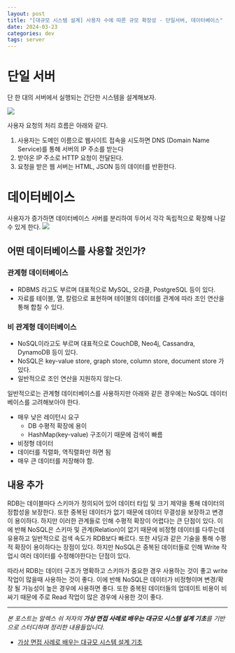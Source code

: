 ```yaml
---
layout: post
title: "[대규모 시스템 설계] 사용자 수에 따른 규모 확장성 - 단일서버, 데이터베이스"
date: 2024-03-23
categories: dev
tags: server
---
```


# 단일 서버

단 한 대의 서버에서 실행되는 간단한 시스템을 설계해보자.

![](https://velog.velcdn.com/images/naljajm/post/3d3568e3-84a1-4eee-83ac-350b737b16aa/image.png)

사용자 요청의 처리 흐름은 아래와 같다.

1. 사용자는 도메인 이름으로 웹사이트 접속을 시도하면 DNS (Domain Name Service)를 통해 서버의 IP 주소를 받는다
2. 받아온 IP 주소로 HTTP 요청이 전달된다.
3. 요청을 받은 웹 서버는 HTML, JSON 등의 데이터를 반환한다.

# 데이터베이스

사용자가 증가하면 데이터베이스 서버를 분리하여 두어서 각각 독립적으로 확장해 나갈 수 있게 한다.
![](https://velog.velcdn.com/images/naljajm/post/db8b0222-a09a-4a7e-9d76-e5cb579b6b63/image.png)

## 어떤 데이터베이스를 사용할 것인가?

### 관계형 데이터베이스

- RDBMS 라고도 부르며 대표적으로 MySQL, 오라클, PostgreSQL 등이 있다.
- 자료를 테이블, 열, 칼럼으로 표현하며 테이블의 데이터를 관계에 따라 조인 연산을 통해 합칠 수 있다.

### 비 관계형 데이터베이스

- NoSQL이라고도 부르며 대표적으로 CouchDB, Neo4j, Cassandra, DynamoDB 등이 있다.
- NoSQL은 key-value store, graph store, column store, document store 가 있다.
- 일반적으로 조인 연산을 지원하지 않는다.

일반적으로는 관계형 데이터베이스를 사용하지만 아래와 같은 경우에는 NoSQL 데이터베이스를 고려해보아야 한다.

- 매우 낮은 레이턴시 요구
  - DB 수평적 확장에 용이
  - HashMap(key-value) 구조이기 때문에 검색이 빠름
- 비정형 데이터
- 데이터를 직렬화, 역직렬화만 하면 됨
- 매우 큰 데이터를 저장해야 함.

## 내용 추가

RDB는 데이블마다 스키마가 정의되어 있어 데이터 타입 및 크기 제약을 통해 데이터의 정합성을 보장한다. 또한 중복된 데이터가 없기 때문에 데이터 무결성을 보장하고 변경이 용이하다. 하지만 이러한 관계들로 인해 수평적 확장이 어렵다는 큰 단점이 있다. 이에 반해 NoSQL은 스키마 및 관계(Relation)이 없기 때문에 비정형 데이터를 다루는데 유용하고 일반적으로 검색 속도가 RDB보다 빠르다. 또한 샤딩과 같은 기술을 통해 수평적 확장이 용이하다는 장점이 있다. 하지만 NoSQL은 중복된 데이터들로 인해 Write 작업시 여러 데이터를 수정해야한다는 단점이 있다.

따라서 RDB는 데이터 구조가 명확하고 스키마가 중요한 경우 사용하는 것이 좋고 write 작업이 많을때 사용하는 것이 좋다.
이에 반해 NoSQL은 데이터가 비정형이며 변경/확장 될 가능성이 높은 경우에 사용하면 좋다. 또한 중복된 데이터들의 업데이트 비용이 비싸기 때문에 주로 Read 작업이 많은 경우에 사용한 것이 좋다.

---

_본 포스트는 알렉스 쉬 저자의 **가상 면접 사례로 배우는 대규모 시스템 설계 기초**를 기반으로 스터디하며 정리한 내용들입니다._

- [가상 면접 사례로 배우는 대규모 시스템 설계 기초](https://m.yes24.com/Goods/Detail/102819435)
